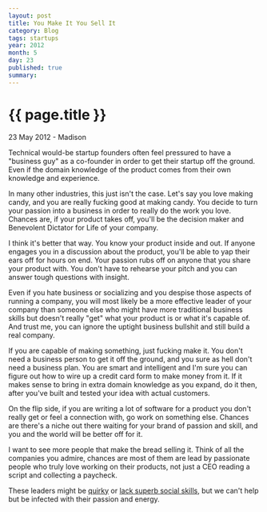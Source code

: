 ```yaml
---
layout: post
title: You Make It You Sell It
category: Blog
tags: startups
year: 2012
month: 5
day: 23 
published: true
summary: 
---
```


# {{ page.title }} #

<p class="meta">23 May 2012 - Madison</p>

Technical would-be startup founders often feel pressured to have a "business guy" as a co-founder in order to get their startup off the ground. Even if the domain knowledge of the product comes from their own knowledge and experience.

In many other industries, this just isn't the case. Let's say you love making candy, and you are really fucking good at making candy. You decide to turn your passion into a business in order to really do the work you love. Chances are, if your product takes off, you'll be the decision maker and Benevolent Dictator for Life of your company.

I think it's better that way. You know your product inside and out. If anyone engages you in a discussion about the product, you'll be able to yap their ears off for hours on end. Your passion rubs off on anyone that you share your product with. You don't have to rehearse your pitch and you can answer tough questions with insight.

Even if you hate business or socializing and you despise those aspects of running a company, you will most likely be a more effective leader of your company than someone else who might have more traditional business skills but doesn't really "get" what your product is or what it's capable of. And trust me, you can ignore the uptight business bullshit and still build a real company.

If you are capable of making something, just fucking make it. You don't need a business person to get it off the ground, and you sure as hell don't need a business plan. You are smart and intelligent and I'm sure you can figure out how to wire up a credit card form to make money from it. If it makes sense to bring in extra domain knowledge as you expand, do it then, after you've built and tested your idea with actual customers.

On the flip side, if you are writing a lot of software for a product you don't really get or feel a connection with, go work on something else. Chances are there's a niche out there waiting for your brand of passion and skill, and you and the world will be better off for it.

I want to see more people that make the bread selling it. Think of all the companies you admire, chances are most of them are lead by passionate people who truly love working on their products, not just a CEO reading a script and collecting a paycheck. 

These leaders might be [quirky](http://en.wikipedia.org/wiki/Elon_Musk) or [lack superb social skills](http://en.wikipedia.org/wiki/Larry_Page), but we can't help but be infected with their passion and energy.
